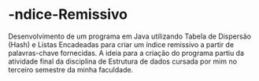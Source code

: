 # -ndice-Remissivo
Desenvolvimento de um programa em Java utilizando Tabela de Dispersão (Hash) e Listas Encadeadas para criar um índice remissivo a partir de palavras-chave fornecidas. A ideia para a criação do programa partiu da atividade final da disciplina de Estrutura de dados cursada por mim no terceiro semestre da minha faculdade.
